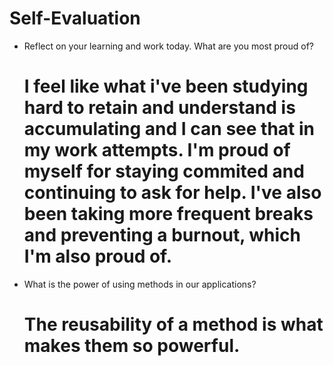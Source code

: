 # Self-Evaluation

- Reflect on your learning and work today. What are you most proud of?
    # I feel like what i've been studying hard to retain and understand is accumulating and I can see that in my work attempts. I'm proud of myself for staying commited and continuing to ask for help. I've also been taking more frequent breaks and preventing a burnout, which I'm also proud of.

- What is the power of using methods in our applications?
    
    # The reusability of a method is what makes them so powerful.